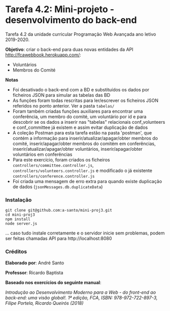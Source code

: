 # Tarefa 4.2: Mini-projeto - desenvolvimento do back-end
Tarefa 4.2 da unidade curricular Programação Web Avançada ano letivo 2019-2020. 

**Objetivo**: criar o back-end para duas novas entidades da API  http://fcawebbook.herokuapp.com/:
- Voluntários
- Membros do Comité

**Notas**
- Foi desativado o back-end com a BD e substituídos os dados por ficheiros JSON para simular as tabelas das BD
- As funções foram todas rescritas para ler/escrever os ficheiros JSON referidos no ponto anterior. Ver a pasta `tabelas/`
- Foram também criadas funções auxiliares para encontrar uma conferência, um membro do comité, um voluntário por id e para descobrir se os dados a inserir nas "tabelas" relacionais conf_volunteers e conf_committee já existem e assim evitar duplicação de dados
- A coleção Postman para esta tarefa estão na pasta 'postman', que contém a informação para inserir/atualizar/apagar/obter membros do comité, inserir/apagar/obter membros do comitém em conferências, inserir/atualizar/apagar/obter voluntários, inserir/apagar/obter voluntários em conferências
- Para este exercício, foram criados os ficheiros `controllers/committee.controller.js`, `controllers/volunteers.controller.js` e modificado o já existente `controllers/conference.controller.js`
- Foi criada uma mensagem de erro extra para quando existe duplicação de dados (`jsonMessages.db.duplicateData`)

### Instalação
```shell script
git clone git@github.com:a-santo/mini-proj3.git
cd mini-proj3
npm install
node server.js
```
... caso tudo instale corretamente e o servidor inicie sem problemas, podem ser feitas chamadas API para http://localhost:8080

### Créditos

**Elaborado por**: André Santo

**Professor**: Ricardo Baptista

**Baseado nos exercícios do seguinte manual**:

_Introdução ao Desenvolvimento Moderno para a Web - do front-end ao back-end: uma visão global!. 1ª edição, FCA, ISBN: 978-972-722-897-3, Filipe Portela, Ricardo Queirós (2018)_